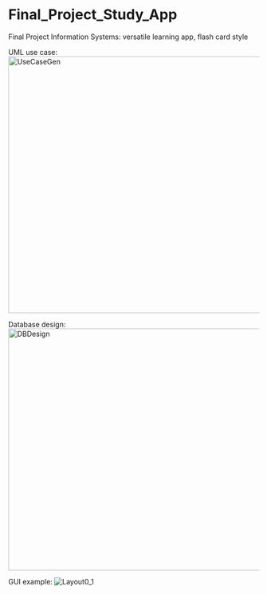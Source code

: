 # Final_Project_Study_App
Final Project Information Systems:  versatile learning app, flash card style 


UML use case:
<img width="806" height="516" alt="UseCaseGen" src="https://github.com/user-attachments/assets/cc5a3d45-a56f-4ce6-8805-385963acee72" />



Database design:
<img width="772" height="486" alt="DBDesign" src="https://github.com/user-attachments/assets/5c9faaef-ea80-4e8b-ae0a-bae78a0075b6" />



GUI example:
![Layout0_1](https://github.com/user-attachments/assets/36ce80d2-1cc2-4c61-8e0c-3c32f33dcc65)
